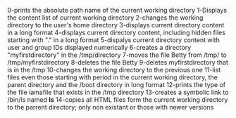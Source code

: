 0-prints the absolute path name of the current working directory
1-Displays the content list of current working directory
2-changes the working directory to the user's home directory
3-displays current directory content in a long format
4-displays current directory content, including hidden files starting with "." in a long format
5-dispalys current directory content with user and group IDs displayed numerically
6-creates a directory "myfirstdirectory" in the /tmp/directory
7-moves the file Betty from /tmp/ to /tmp/myfirstdirectory
8-deletes the file Betty
9-deletes myfirstdirectory that is in the /tmp
10-changes the working directory to the previous one
11-list files even those starting with period in the current working directory, the parent directory and the /boot directory in long format
12-prints the type of the file iamafile that exists in the /tmp directory
13-creates a symbolic link to /bin/ls named __ls__
14-copies all HTML files form the current working directory to the parrent directory; only non existant or those with newer versions

